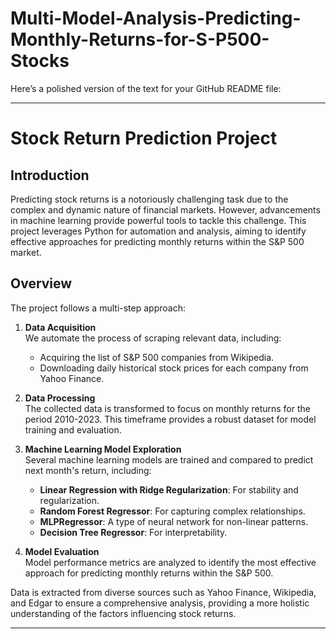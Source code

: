 # Multi-Model-Analysis-Predicting-Monthly-Returns-for-S-P500-Stocks
Here’s a polished version of the text for your GitHub README file:

---

# Stock Return Prediction Project

## Introduction

Predicting stock returns is a notoriously challenging task due to the complex and dynamic nature of financial markets. However, advancements in machine learning provide powerful tools to tackle this challenge. This project leverages Python for automation and analysis, aiming to identify effective approaches for predicting monthly returns within the S&P 500 market.

## Overview

The project follows a multi-step approach:

1. **Data Acquisition**  
   We automate the process of scraping relevant data, including:
   - Acquiring the list of S&P 500 companies from Wikipedia.
   - Downloading daily historical stock prices for each company from Yahoo Finance.

2. **Data Processing**  
   The collected data is transformed to focus on monthly returns for the period 2010-2023. This timeframe provides a robust dataset for model training and evaluation.

3. **Machine Learning Model Exploration**  
   Several machine learning models are trained and compared to predict next month's return, including:
   - **Linear Regression with Ridge Regularization**: For stability and regularization.
   - **Random Forest Regressor**: For capturing complex relationships.
   - **MLPRegressor**: A type of neural network for non-linear patterns.
   - **Decision Tree Regressor**: For interpretability.

4. **Model Evaluation**  
   Model performance metrics are analyzed to identify the most effective approach for predicting monthly returns within the S&P 500.

Data is extracted from diverse sources such as Yahoo Finance, Wikipedia, and Edgar to ensure a comprehensive analysis, providing a more holistic understanding of the factors influencing stock returns.

---


